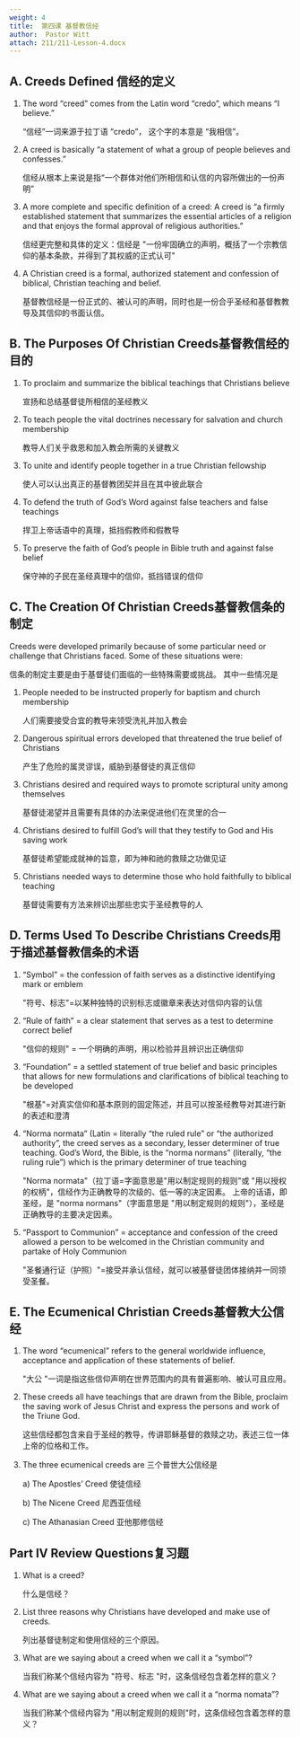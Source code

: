 ```yaml
---
weight: 4
title:  第四课 基督教信经
author:  Pastor Witt
attach: 211/211-Lesson-4.docx
---
```

## A. Creeds Defined 信经的定义

1. The word “creed” comes from the Latin word “credo”, which means “I believe.”

    “信经”一词来源于拉丁语 “credo”， 这个字的本意是 “我相信”。

2. A creed is basically “a statement of what a group of people believes and confesses.”

    信经从根本上来说是指“一个群体对他们所相信和认信的内容所做出的一份声明”

3. A more complete and specific definition of a creed: A creed is “a firmly established statement that summarizes the essential articles of a religion and that enjoys the formal approval of religious authorities.”

    信经更完整和具体的定义：信经是 "一份牢固确立的声明，概括了一个宗教信仰的基本条款，并得到了其权威的正式认可"

4. A Christian creed is a formal, authorized statement and confession of biblical, Christian teaching and belief.

    基督教信经是一份正式的、被认可的声明，同时也是一份合乎圣经和基督教教导及其信仰的书面认信。

## B. The Purposes Of Christian Creeds基督教信经的目的

1. To proclaim and summarize the biblical teachings that Christians believe

    宣扬和总结基督徒所相信的圣经教义

2. To teach people the vital doctrines necessary for salvation and church membership

    教导人们关乎救恩和加入教会所需的关键教义

3. To unite and identify people together in a true Christian fellowship

    使人可以认出真正的基督教团契并且在其中彼此联合

4. To defend the truth of God’s Word against false teachers and false teachings

    捍卫上帝话语中的真理，抵挡假教师和假教导

5. To preserve the faith of God’s people in Bible truth and against false belief

    保守神的子民在圣经真理中的信仰，抵挡错误的信仰

## C. The Creation Of Christian Creeds基督教信条的制定

Creeds were developed primarily because of some particular need or challenge that Christians faced.  Some of these situations were:

信条的制定主要是由于基督徒们面临的一些特殊需要或挑战。 其中一些情况是

1. People needed to be instructed properly for baptism and church membership

    人们需要接受合宜的教导来领受洗礼并加入教会

2. Dangerous spiritual errors developed that threatened the true belief of Christians

    产生了危险的属灵谬误，威胁到基督徒的真正信仰

3. Christians desired and required ways to promote scriptural unity among themselves

    基督徒渴望并且需要有具体的办法来促进他们在灵里的合一

4. Christians desired to fulfill God’s will that they testify to God and His saving work

    基督徒希望能成就神的旨意，即为神和祂的救赎之功做见证

5. Christians needed ways to determine those who hold faithfully to biblical teaching

    基督徒需要有方法来辨识出那些忠实于圣经教导的人

## D. Terms Used To Describe Christians Creeds用于描述基督教信条的术语

1. “Symbol” = the confession of faith serves as a distinctive identifying mark or emblem

    "符号、标志"=以某种独特的识别标志或徽章来表达对信仰内容的认信

2. “Rule of faith” = a clear statement that serves as a test to determine correct belief

    "信仰的规则" = 一个明确的声明，用以检验并且辨识出正确信仰

3. “Foundation” = a settled statement of true belief and basic principles that allows for new formulations and  clarifications of biblical teaching to be developed

    "根基"=对真实信仰和基本原则的固定陈述，并且可以按圣经教导对其进行新的表述和澄清

4. “Norma normata” (Latin = literally “the ruled rule” or “the authorized authority”, the creed serves as a secondary, lesser determiner of true teaching.  God’s Word, the Bible, is the “norma normans” (literally, “the ruling rule”) which is the primary determiner of true   teaching

    "Norma normata"（拉丁语=字面意思是"用以制定规则的规则"或 "用以授权的权柄"，信经作为正确教导的次级的、低一等的决定因素。 上帝的话语，即圣经，是 "norma normans"（字面意思是 "用以制定规则的规则"），圣经是正确教导的主要决定因素。

5. “Passport to Communion” =  acceptance and confession of the creed allowed a person to be welcomed in the Christian community and partake of Holy Communion

    "圣餐通行证（护照）"=接受并承认信经，就可以被基督徒团体接纳并一同领受圣餐。

## E. The Ecumenical Christian Creeds基督教大公信经

1. The word “ecumenical” refers to the general worldwide influence, acceptance and application of these statements of belief.

    "大公 "一词是指这些信仰声明在世界范围内的具有普遍影响、被认可且应用。

2. These creeds all have teachings that are drawn from the Bible, proclaim the saving work of Jesus Christ and express the persons and work of the Triune God.

    这些信经都包含来自于圣经的教导，传讲耶稣基督的救赎之功，表述三位一体上帝的位格和工作。

3. The three ecumenical creeds are 三个普世大公信经是

   a) The Apostles’ Creed 使徒信经

   b) The Nicene Creed 尼西亚信经

   c) The Athanasian Creed 亚他那修信经

## Part IV Review Questions复习题

1. What is a creed?

    什么是信经？

2. List three reasons why Christians have developed and make use of creeds.

    列出基督徒制定和使用信经的三个原因。

3. What are we saying about a creed when we call it a “symbol”?

    当我们称某个信经内容为 "符号、标志 "时，这条信经包含着怎样的意义？

4. What are we saying about a creed when we call it a “norma nomata”?

    当我们称某个信经内容为 "用以制定规则的规则"时，这条信经包含着怎样的意义？
